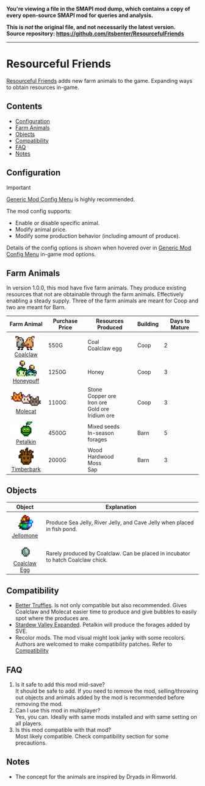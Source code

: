 **You're viewing a file in the SMAPI mod dump, which contains a copy of every open-source SMAPI mod
for queries and analysis.**

**This is _not_ the original file, and not necessarily the latest version.**  
**Source repository: https://github.com/itsbenter/ResourcefulFriends**

----

# Resourceful Friends

[Resourceful Friends](https://www.nexusmods.com/stardewvalley/mods/23227) adds new farm animals to the game. Expanding ways to obtain resources in-game.

## Contents

* [Configuration](#configuration)
* [Farm Animals](#farm-animals)
* [Objects](#objects)
* [Compatibility](#compatibility)
* [FAQ](#faq)
* [Notes](#notes)

## Configuration

> [!IMPORTANT]
> [Generic Mod Config Menu](https://www.nexusmods.com/stardewvalley/mods/5098) is highly recommended.

The mod config supports:

* Enable or disable specific animal.
* Modify animal price.
* Modify some production behavior (including amount of produce).

Details of the config options is shown when hovered over in [Generic Mod Config Menu](https://www.nexusmods.com/stardewvalley/mods/5098) in-game mod options.

## Farm Animals

In version 1.0.0, this mod have five farm animals. They produce existing resources that not are obtainable through the farm animals. Effectively enabling a steady supply. Three of the farm animals are meant for Coop and two are meant for Barn.

| Farm Animal | Purchase Price | Resources Produced | Building | Days to Mature |
| :---------: | -------------- | ------------------ | -------- | -------------- |
|![Coalclaw](Documentation/ShopTexture/Coalclaw.png)<br>[Coalclaw](Documentation/Coalclaw.md) | 550G | Coal<br>Coalclaw egg | Coop | 2 |
|![Honeypuff](Documentation/ShopTexture/Honeypuff.png)<br>[Honeypuff](Documentation/Honeypuff.md) | 1250G | Honey | Coop | 3 |
|![Molecat](Documentation/ShopTexture/Molecat.png)<br>[Molecat](Documentation/Molecat.md) | 1100G | Stone<br>Copper ore<br>Iron ore<br>Gold ore<br>Iridium ore | Coop | 3 |
|![Petalkin](Documentation/ShopTexture/Petalkin.png)<br>[Petalkin](Documentation/Petalkin.md) | 4500G | Mixed seeds<br>In-season forages | Barn | 5 |
|![Timberbark](Documentation/ShopTexture/Timberbark.png)<br>[Timberbark](Documentation/Timberbark.md) | 2000G | Wood<br>Hardwood<br>Moss<br>Sap | Barn | 3 |

## Objects

| Object | Explanation |
| :----: | ----------- |
|![Jellomone](Documentation/Objects/Jellomone.png)<br>[Jellomone](Documentation/Jellomone.md) | Produce Sea Jelly, River Jelly, and Cave Jelly when placed in fish pond. |
|![CoalclawEgg](Documentation/Objects/CoalclawEgg.png)<br>[Coalclaw Egg](Documentation/Coalclaw.md) | Rarely produced by Coalclaw. Can be placed in incubator to hatch Coalclaw chick. |

## Compatibility

* [Better Truffles](https://www.nexusmods.com/stardewvalley/mods/23228). Is not only compatible but also recommended. Gives Coalclaw and Molecat easier time to produce and give bubbles to easily spot where the produces are.
* [Stardew Valley Expanded](https://www.nexusmods.com/stardewvalley/mods/3753). Petalkin will produce the forages added by SVE.
* Recolor mods. The mod visual might look janky with some recolors. Authors are welcomed to make compatibility patches. Refer to [Compatibility](Documentation/Compatibility.md)

## FAQ

1. Is it safe to add this mod mid-save? <br>
It should be safe to add. If you need to remove the mod, selling/throwing out objects and animals added by the mod is recommended before removing the mod.
2. Can I use this mod in multiplayer? <br>
Yes, you can. Ideally with same mods installed and with same setting on all players.
3. Is this mod compatible with that mod? <br>
Most likely compatible. Check compatibility section for some precautions.

## Notes

* The concept for the animals are inspired by Dryads in Rimworld.
